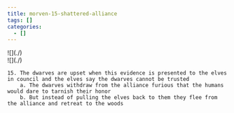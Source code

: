 ```yaml
---
title: morven-15-shattered-alliance
tags: []
categories:
  - []
---
```

<!-- more --><div class="embedded-image-left">![](./)</div><div class="embedded-image-right">![](./)</div>

	15. The dwarves are upset when this evidence is presented to the elves in council and the elves say the dwarves cannot be trusted
		a. The dwarves withdraw from the alliance furious that the humans would dare to tarnish their honor
		b. But instead of pulling the elves back to them they flee from the alliance and retreat to the woods